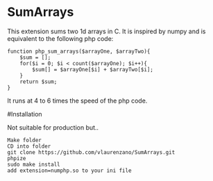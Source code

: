 # SumArrays
This extension sums two 1d arrays in C. It is inspired by numpy and is equivalent to the following php code:

```
function php_sum_arrays($arrayOne, $arrayTwo){
	$sum = [];
	for($i = 0; $i < count($arrayOne); $i++){
		$sum[] = $arrayOne[$i] + $arrayTwo[$i];
	}
	return $sum;
}
```
It runs at 4 to 6 times the speed of the php code. 

#Installation

Not suitable for production but..

```
Make folder
CD into folder
git clone https://github.com/vlaurenzano/SumArrays.git 
phpize
sudo make install
add extension=numphp.so to your ini file






